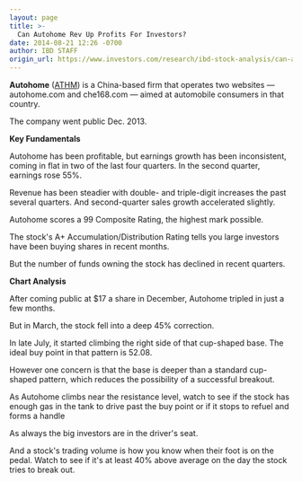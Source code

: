 ```yaml
---
layout: page
title: >-
  Can Autohome Rev Up Profits For Investors?
date: 2014-08-21 12:26 -0700
author: IBD STAFF
origin_url: https://www.investors.com/research/ibd-stock-analysis/can-autohome-rev-up-profits-for-investors/
---
```





  



**Autohome** ([ATHM](https://research.investors.com/quote.aspx?symbol=ATHM)) is a China-based firm that operates two websites — autohome.com and che168.com — aimed at automobile consumers in that country.

  

The company went public Dec. 2013.

  

**Key Fundamentals**

  

Autohome has been profitable, but earnings growth has been inconsistent, coming in flat in two of the last four quarters. In the second quarter, earnings rose 55%.

  

Revenue has been steadier with double- and triple-digit increases the past several quarters. And second-quarter sales growth accelerated slightly.

  

Autohome scores a 99 Composite Rating, the highest mark possible.

  

The stock's A+ Accumulation/Distribution Rating tells you large investors have been buying shares in recent months.

  

But the number of funds owning the stock has declined in recent quarters.

  

**Chart Analysis**

  

After coming public at $17 a share in December, Autohome tripled in just a few months.

  

But in March, the stock fell into a deep 45% correction.

  

In late July, it started climbing the right side of that cup-shaped base. The ideal buy point in that pattern is 52.08.

  

However one concern is that the base is deeper than a standard cup-shaped pattern, which reduces the possibility of a successful breakout.

  

As Autohome climbs near the resistance level, watch to see if the stock has enough gas in the tank to drive past the buy point or if it stops to refuel and forms a handle

  

As always the big investors are in the driver's seat.

  

And a stock's trading volume is how you know when their foot is on the pedal. Watch to see if it's at least 40% above average on the day the stock tries to break out.




